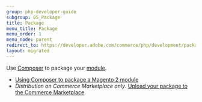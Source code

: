 ```yaml
---
group: php-developer-guide
subgroup: 05_Package
title: Package
menu_title: Package
menu_order: 1
menu_node: parent
redirect_to: https://developer.adobe.com/commerce/php/development/package/
layout: migrated
---
```


Use [Composer](https://getcomposer.org/) to package your [module](https://glossary.magento.com/module).

*  [Using Composer to package a Magento 2 module](package_module.html)
*  *Distribution on Commerce Marketplace only*. [Upload your package to the Commerce Marketplace](https://developer.adobe.com/commerce/marketplace/guides/sellers/)
